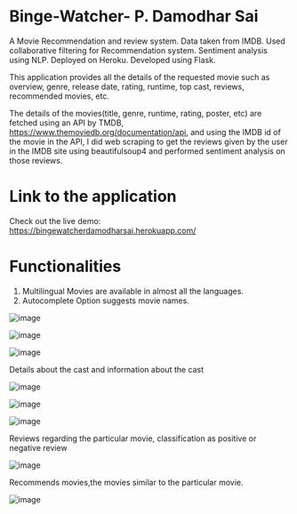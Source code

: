 # Binge-Watcher- P. Damodhar Sai
A Movie Recommendation and review system. Data taken from IMDB. Used collaborative filtering for Recommendation system. Sentiment analysis using NLP. Deployed on Heroku. Developed using Flask.

This application provides all the details of the requested movie such as overview, genre, release date, rating, runtime, top cast, reviews, recommended movies, etc.

The details of the movies(title, genre, runtime, rating, poster, etc) are fetched using an API by TMDB, https://www.themoviedb.org/documentation/api, and using the IMDB id of the movie in the API, I did web scraping to get the reviews given by the user in the IMDB site using beautifulsoup4 and performed sentiment analysis on those reviews.

# Link to the application
Check out the live demo: https://bingewatcherdamodharsai.herokuapp.com/

# Functionalities
1) Multilingual Movies are available in almost all the languages.
2) Autocomplete Option suggests movie names.

![image](https://user-images.githubusercontent.com/78199382/113113823-50fc6f00-9228-11eb-8d25-d76e8d0d16ce.png)

![image](https://user-images.githubusercontent.com/78199382/113113909-6b364d00-9228-11eb-81d9-037b9859b73c.png)

![image](https://user-images.githubusercontent.com/78199382/113113977-83a66780-9228-11eb-9cd1-b6738038beda.png)

Details about the cast and information about the cast

![image](https://user-images.githubusercontent.com/78199382/113114151-b05a7f00-9228-11eb-971c-a4634cc8b1ca.png)

![image](https://user-images.githubusercontent.com/78199382/113114291-d08a3e00-9228-11eb-8baf-5ea4081e8776.png)

![image](https://user-images.githubusercontent.com/78199382/113116441-121be880-922b-11eb-9bfa-532b8f823a55.png)


Reviews regarding the particular movie, classification as positive or negative review

![image](https://user-images.githubusercontent.com/78199382/113114401-edbf0c80-9228-11eb-8015-6f62bf2cda05.png)

Recommends movies,the movies similar to the particular movie.

![image](https://user-images.githubusercontent.com/78199382/113114525-0deecb80-9229-11eb-9b6b-4c2fe0c1dcc7.png)





